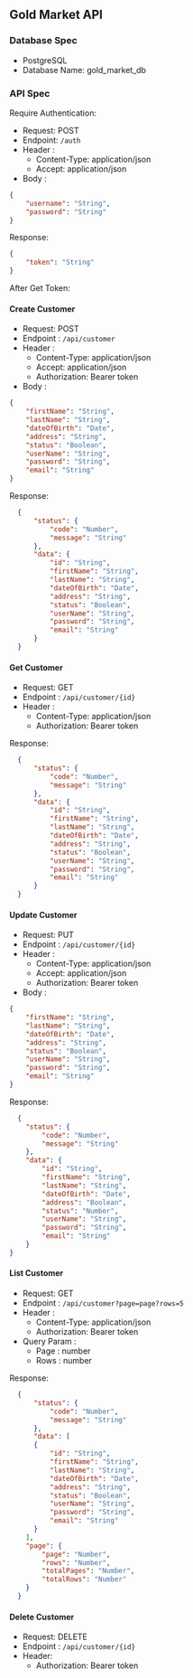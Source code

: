 ## Gold Market API

### Database Spec
- PostgreSQL
- Database Name: gold_market_db

### API Spec

Require Authentication:
- Request: POST
- Endpoint: `/auth`
- Header :
    - Content-Type: application/json
    - Accept: application/json
- Body : 
```json
{
    "username": "String",
    "password": "String"
}
```

Response:
```json
{
    "token": "String"
}
```
After Get Token:

#### Create Customer
- Request: POST
- Endpoint : `/api/customer`
- Header :
    - Content-Type: application/json
    - Accept: application/json
    - Authorization: Bearer token
- Body : 
```json
{
    "firstName": "String",
    "lastName": "String",
    "dateOfBirth": "Date",
    "address": "String",
    "status": "Boolean",
    "userName": "String",
    "password": "String",
    "email": "String"
}
```

Response:
```json
  {
      "status": {
          "code": "Number",
          "message": "String"
      },
      "data": {
          "id": "String",
          "firstName": "String",
          "lastName": "String",
          "dateOfBirth": "Date",
          "address": "String",
          "status": "Boolean",
          "userName": "String",
          "password": "String",
          "email": "String"
      }
  }
  ```

#### Get Customer
- Request: GET
- Endpoint : `/api/customer/{id}`
- Header :
    - Content-Type: application/json
    - Authorization: Bearer token
    
Response:
```json
  {
      "status": {
          "code": "Number",
          "message": "String"
      },
      "data": {
          "id": "String",
          "firstName": "String",
          "lastName": "String",
          "dateOfBirth": "Date",
          "address": "String",
          "status": "Boolean",
          "userName": "String",
          "password": "String",
          "email": "String"
      }
  }
  ```

#### Update Customer
- Request: PUT
- Endpoint : `/api/customer/{id}`
- Header :
    - Content-Type: application/json
    - Accept: application/json
    - Authorization: Bearer token
- Body :
```json
{
    "firstName": "String",
    "lastName": "String",
    "dateOfBirth": "Date",
    "address": "String",
    "status": "Boolean",
    "userName": "String",
    "password": "String",
    "email": "String"
}
```

Response:
```json
  {
    "status": {
        "code": "Number",
        "message": "String"
    },
    "data": {
        "id": "String",
        "firstName": "String",
        "lastName": "String",
        "dateOfBirth": "Date",
        "address": "Boolean",
        "status": "Number",
        "userName": "String",
        "password": "String",
        "email": "String"
    }
}
  ```

#### List Customer
- Request: GET
- Endpoint : `/api/customer?page=page?rows=5`
- Header :
    - Content-Type: application/json
    - Authorization: Bearer token
- Query Param :
    - Page : number
    - Rows : number
    
Response:
```json
  {
      "status": {
          "code": "Number",
          "message": "String"
      },
      "data": [
      {
          "id": "String",
          "firstName": "String",
          "lastName": "String",
          "dateOfBirth": "Date",
          "address": "String",
          "status": "Boolean",
          "userName": "String",
          "password": "String",
          "email": "String"
      }
    ],
    "page": {
        "page": "Number",
        "rows": "Number",
        "totalPages": "Number",
        "totalRows": "Number"
    }
  }
  ```

#### Delete Customer
- Request: DELETE
- Endpoint : `/api/customer/{id}`
- Header: 
    - Authorization: Bearer token
